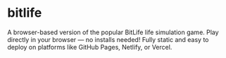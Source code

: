 # bitlife
A browser-based version of the popular BitLife life simulation game. Play directly in your browser — no installs needed! Fully static and easy to deploy on platforms like GitHub Pages, Netlify, or Vercel.
